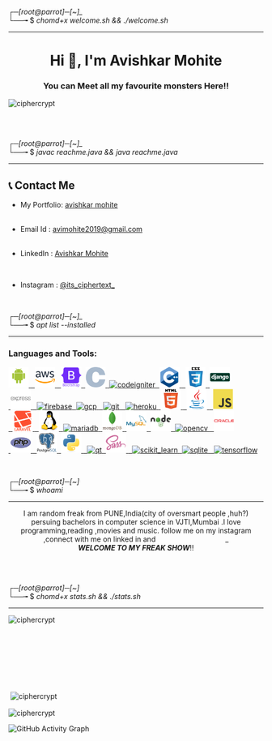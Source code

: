 

*┌─[root@parrot]─[~]_*<br>
  └──╼ $ *chomd+x welcome.sh && ./welcome.sh*
  <hr>
<h1 align="center">Hi 👋, I'm Avishkar Mohite</h1>
<h3 align="center">You can Meet all my favourite monsters Here!!</h3>





<p align="left"> <img src="https://komarev.com/ghpvc/?username=ciphercrypt&label=Profile%20views&color=0e75b6&style=flat" alt="ciphercrypt" /> </p>
<br><br>

*┌─[root@parrot]─[~]_*<br>
  └──╼ $ *javac reachme.java && java reachme.java*
  <hr>
  
  
## 📞 Contact Me
* My Portfolio:  [avishkar mohite ](https://ciphercrypt.github.io/portfolio/)
<br><br>
* Email Id : [avimohite2019@gmail.com](mailto:avimohite2019@gmail.com)
<br><br>

* LinkedIn : [Avishkar Mohite ](https://www.linkedin.com/in/avishkar-mohite-3672131b6/)<br>
<br>

* Instagram : [@its_ciphertext_](https://www.instagram.com/its_ciphertext_/)<br>
<br>

</p>


*┌─[root@parrot]─[~]_*<br>
  └──╼ $ *apt list --installed*
  
  <hr>

  

<h3 align="left">Languages and Tools:</h3>
<p align="left"> <a href="https://developer.android.com" target="_blank"> <img src="https://raw.githubusercontent.com/devicons/devicon/master/icons/android/android-original-wordmark.svg" alt="android" width="40" height="40"/> </a> <a href="https://aws.amazon.com" target="_blank">&nbsp <img src="https://raw.githubusercontent.com/devicons/devicon/master/icons/amazonwebservices/amazonwebservices-original-wordmark.svg" alt="aws" width="40" height="40"/> </a> <a href="https://getbootstrap.com" target="_blank">&nbsp <img src="https://raw.githubusercontent.com/devicons/devicon/master/icons/bootstrap/bootstrap-plain-wordmark.svg" alt="bootstrap" width="40" height="40"/> </a> <a href="https://www.cprogramming.com/" target="_blank"> &nbsp<img src="https://raw.githubusercontent.com/devicons/devicon/master/icons/c/c-original.svg" alt="c" width="40" height="40"/> </a> <a href="https://codeigniter.com" target="_blank"> &nbsp<img src="https://cdn.worldvectorlogo.com/logos/codeigniter.svg" alt="codeigniter" width="40" height="40"/> </a> <a href="https://www.w3schools.com/cpp/" target="_blank"> &nbsp<img src="https://raw.githubusercontent.com/devicons/devicon/master/icons/cplusplus/cplusplus-original.svg" alt="cplusplus" width="40" height="40"/> </a> <a href="https://www.w3schools.com/css/" target="_blank">&nbsp <img src="https://raw.githubusercontent.com/devicons/devicon/master/icons/css3/css3-original-wordmark.svg" alt="css3" width="40" height="40"/> </a> <a href="https://www.djangoproject.com/" target="_blank"> &nbsp<img src="https://raw.githubusercontent.com/devicons/devicon/master/icons/django/django-original.svg" alt="django" width="40" height="40"/> </a> <a href="https://expressjs.com" target="_blank">  <br>
 &nbsp<img src="https://raw.githubusercontent.com/devicons/devicon/master/icons/express/express-original-wordmark.svg" alt="express" width="40" height="40"/> </a> <a href="https://firebase.google.com/" target="_blank">&nbsp <img src="https://www.vectorlogo.zone/logos/firebase/firebase-icon.svg" alt="firebase" width="40" height="40"/> </a> <a href="https://cloud.google.com" target="_blank"> &nbsp<img src="https://www.vectorlogo.zone/logos/google_cloud/google_cloud-icon.svg" alt="gcp" width="40" height="40"/> </a> <a href="https://git-scm.com/" target="_blank">&nbsp <img src="https://www.vectorlogo.zone/logos/git-scm/git-scm-icon.svg" alt="git" width="40" height="40"/> </a> <a href="https://heroku.com" target="_blank">&nbsp <img src="https://www.vectorlogo.zone/logos/heroku/heroku-icon.svg" alt="heroku" width="40" height="40"/> </a> <a href="https://www.w3.org/html/" target="_blank"> &nbsp<img src="https://raw.githubusercontent.com/devicons/devicon/master/icons/html5/html5-original-wordmark.svg" alt="html5" width="40" height="40"/> </a> <a href="https://www.java.com" target="_blank">&nbsp <img src="https://raw.githubusercontent.com/devicons/devicon/master/icons/java/java-original.svg" alt="java" width="40" height="40"/> </a> <a href="https://developer.mozilla.org/en-US/docs/Web/JavaScript" target="_blank">&nbsp <img src="https://raw.githubusercontent.com/devicons/devicon/master/icons/javascript/javascript-original.svg" alt="javascript" width="40" height="40"/> </a>
  <br><a href="https://laravel.com/" target="_blank">&nbsp <img src="https://raw.githubusercontent.com/devicons/devicon/master/icons/laravel/laravel-plain-wordmark.svg" alt="laravel" width="40" height="40"/> </a> <a href="https://www.linux.org/" target="_blank">&nbsp <img src="https://raw.githubusercontent.com/devicons/devicon/master/icons/linux/linux-original.svg" alt="linux" width="40" height="40"/> </a> <a href="https://mariadb.org/" target="_blank"> &nbsp<img src="https://www.vectorlogo.zone/logos/mariadb/mariadb-icon.svg" alt="mariadb" width="40" height="40"/> </a> <a href="https://www.mongodb.com/" target="_blank">  
 &nbsp<img src="https://raw.githubusercontent.com/devicons/devicon/master/icons/mongodb/mongodb-original-wordmark.svg" alt="mongodb" width="40" height="40"/> </a> <a href="https://www.mysql.com/" target="_blank"> &nbsp<img src="https://raw.githubusercontent.com/devicons/devicon/master/icons/mysql/mysql-original-wordmark.svg" alt="mysql" width="40" height="40"/> </a> <a href="https://nodejs.org" target="_blank"> &nbsp<img src="https://raw.githubusercontent.com/devicons/devicon/master/icons/nodejs/nodejs-original-wordmark.svg" alt="nodejs" width="40" height="40"/> </a> <a href="https://opencv.org/" target="_blank"> &nbsp<img src="https://www.vectorlogo.zone/logos/opencv/opencv-icon.svg" alt="opencv" width="40" height="40"/> </a> <a href="https://www.oracle.com/" target="_blank">&nbsp <img src="https://raw.githubusercontent.com/devicons/devicon/master/icons/oracle/oracle-original.svg" alt="oracle" width="40" height="40"/> </a> 
  <br>
  <a href="https://www.php.net" target="_blank"> &nbsp<img src="https://raw.githubusercontent.com/devicons/devicon/master/icons/php/php-original.svg" alt="php" width="40" height="40"/> </a> <a href="https://www.postgresql.org" target="_blank">&nbsp <img src="https://raw.githubusercontent.com/devicons/devicon/master/icons/postgresql/postgresql-original-wordmark.svg" alt="postgresql" width="40" height="40"/> </a> <a href="https://www.python.org" target="_blank">  
 &nbsp<img src="https://raw.githubusercontent.com/devicons/devicon/master/icons/python/python-original.svg" alt="python" width="40" height="40"/> </a> <a href="https://www.qt.io/" target="_blank">&nbsp <img src="https://upload.wikimedia.org/wikipedia/commons/0/0b/Qt_logo_2016.svg" alt="qt" width="40" height="40"/> </a> <a href="https://sass-lang.com" target="_blank"> &nbsp<img src="https://raw.githubusercontent.com/devicons/devicon/master/icons/sass/sass-original.svg" alt="sass" width="40" height="40"/> </a> <a href="https://scikit-learn.org/" target="_blank">&nbsp <img src="https://upload.wikimedia.org/wikipedia/commons/0/05/Scikit_learn_logo_small.svg" alt="scikit_learn" width="40" height="40"/> </a> <a href="https://www.sqlite.org/" target="_blank"> &nbsp<img src="https://www.vectorlogo.zone/logos/sqlite/sqlite-icon.svg" alt="sqlite" width="40" height="40"/> </a> <a href="https://www.tensorflow.org" target="_blank">&nbsp <img src="https://www.vectorlogo.zone/logos/tensorflow/tensorflow-icon.svg" alt="tensorflow" width="40" height="40"/> </a> </p>
 <br>
 

 _┌─[root@parrot]─[~]_<br>
 └──╼ $ *_whoami_*
<hr>
  <p align="center">I am random freak from PUNE,India(city of oversmart people ,huh?) persuing bachelors in computer science in VJTI,Mumbai .I love programming,reading ,movies and music. follow me on my instagram ,connect with me on linked in and   &nbsp &nbsp &nbsp &nbsp &nbsp&nbsp &nbsp &nbsp &nbsp &nbsp &nbsp &nbsp &nbsp &nbsp &nbsp &nbsp &nbsp &nbsp_<br> <b><i>WELCOME TO MY FREAK SHOW</i></b>!!</p>


<br>
<br>

 _┌─[root@parrot]─[~]_<br>
 └──╼ $ _chomd+x stats.sh && ./stats.sh_
 
 <hr>
<p><img align="left" src="https://github-readme-stats.vercel.app/api/top-langs?username=ciphercrypt&show_icons=true&locale=en&layout=compact" alt="ciphercrypt" /></p>
  <br>  <br>
  <br>
  <br><br>
  <br><br>
  <br>


<p>&nbsp;<img align="center" src="https://github-readme-stats.vercel.app/api?username=ciphercrypt&show_icons=true&locale=en" alt="ciphercrypt" /></p>
  
 


<p><img align="center" src="https://github-readme-streak-stats.herokuapp.com/?user=ciphercrypt&" alt="ciphercrypt" /></p>

![GitHub Activity Graph](https://activity-graph.herokuapp.com/graph?username=Ciphercrypt&bg_color=000000&color=4fff67&line=4fff67&point=ffffff&area=true&hide_border=true)  
